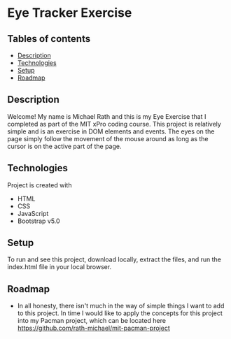 # Eye Tracker Exercise

## Tables of contents
* [Description](#description)
* [Technologies](#technologies)
* [Setup](#setup)
* [Roadmap](#roadmap)

## Description
Welcome! My name is Michael Rath and this is my Eye Exercise that I completed as part of the MIT xPro coding course. This project is relatively simple and is an exercise in DOM elements and events. The eyes on the page simply follow the movement of the mouse around as long as the cursor is on the active part of the page.

## Technologies
Project is created with
* HTML
* CSS
* JavaScript
* Bootstrap v5.0

## Setup
To run and see this project, download locally, extract the files, and run the index.html file in your local browser.

## Roadmap
* In all honesty, there isn't much in the way of simple things I want to add to this project. In time I would like to apply the concepts for this project into my Pacman project, which can be located here https://github.com/rath-michael/mit-pacman-project
